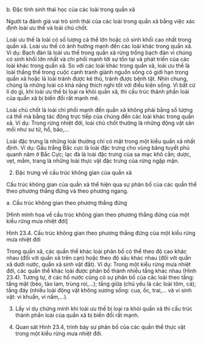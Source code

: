 b. Đặc tính sinh thái học của các loài trong quần xã

Người ta đánh giá vai trò sinh thái của các loài trong quần xã bằng việc xác định loài ưu thế và loài chủ chốt.

Loài ưu thế là loài có số lượng cá thể lớn hoặc có sinh khối cao nhất trong quần xã. Loài ưu thế có ảnh hưởng mạnh đến các loài khác trong quần xã. Ví dụ: Bạch đàn là loài ưu thế trong quần xã rừng trồng bạch đàn vì chúng có sinh khối lớn nhất và chi phối mạnh tới sự tồn tại và phát triển của các loài khác trong quần xã. So với các loài khác trong quần xã, loài ưu thế là loài thắng thế trong cuộc cạnh tranh giành nguồn sống có giới hạn trong quần xã hoặc là loài tránh được kẻ thù, tránh được bệnh tật. Nhìn chung, chúng là những loài có khả năng thích nghi tốt với điều kiện sống. Vì bất cứ lí do gì, khi loài ưu thế bị loại ra khỏi quần xã, thì cấu trúc thành phần loài của quần xã bị biến đổi rất mạnh mẽ.

Loài chủ chốt là loài chỉ phối mạnh đến quần xã không phải bằng số lượng cá thể mà bằng tác động trực tiếp của chúng đến các loài khác trong quần xã. Ví dụ: Trong rừng nhiệt đới, loài chủ chốt thường là những động vật săn mồi như sư tử, hổ, báo,...

Loài đặc trưng là những loài thường chỉ có mặt trong một kiểu quần xã nhất định. Ví dụ: Gấu trắng Bắc cực là loài đặc trưng cho vùng băng tuyết phủ quanh năm ở Bắc Cực; lạc đà là loài đặc trưng của sa mạc khô cằn; dược, vẹt, mắm, trang là những loài thực vật đặc trưng của rừng ngập mặn.

2. Đặc trưng về cấu trúc không gian của quần xã

Cấu trúc không gian của quần xã thể hiện qua sự phân bố của các quần thể theo phương thẳng đứng và theo phương ngang.

a. Cấu trúc không gian theo phương thẳng đứng

[Hình minh họa về cấu trúc không gian theo phương thẳng đứng của một kiểu rừng mưa nhiệt đới]

Hình 23.4. Cấu trúc không gian theo phương thẳng đứng của một kiểu rừng mưa nhiệt đới

Trong quần xã, các quần thể khác loài phân bố có thể theo độ cao khác nhau (đối với quần xã trên cạn) hoặc theo độ sâu khác nhau (đối với quần xã dưới nước, quần xã sinh vật đất). Ví dụ: Trong một kiểu rừng mưa nhiệt đới, các quần thể khác loài được phân bố thành nhiều tầng khác nhau (Hình 23.4). Tương tự, ở các hồ nước cũng có sự phân bố của các loài theo tầng: tầng mặt (bèo, tảo lam, trùng roi,...); tầng giữa (chủ yếu là các loài tôm, cá); tầng đáy (nhiều loài động vật không xương sống: cua, ốc, trai,... và vi sinh vật: vi khuẩn, vi nấm,...).

3. Lấy ví dụ chứng minh khi loài ưu thế bị loại ra khỏi quần xã thì cấu trúc thành phần loài của quần xã bị biến đổi rất mạnh.

4. Quan sát Hình 23.4, trình bày sự phân bố của các quần thể thực vật trong một kiểu rừng mưa nhiệt đới.